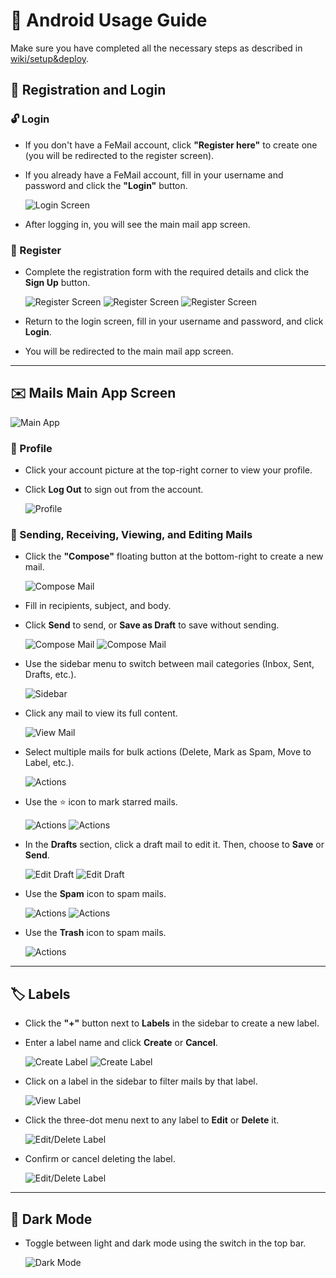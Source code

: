 # 🚀 Android Usage Guide

Make sure you have completed all the necessary steps as described in [wiki/setup&deploy](setup&deploy.md).

## 🔐 Registration and Login

### 🔓 Login
- If you don't have a FeMail account, click **"Register here"** to create one (you will be redirected to the register screen).
- If you already have a FeMail account, fill in your username and password and click the **"Login"** button. 

  ![Login Screen](../assets/login.png)
- After logging in, you will see the main mail app screen.

### 📝 Register
- Complete the registration form with the required details and click the **Sign Up** button.  

  ![Register Screen](../assets/register.png)   ![Register Screen](../assets/register2.png)   ![Register Screen](../assets/register3.png)
- Return to the login screen, fill in your username and password, and click **Login**.
- You will be redirected to the main mail app screen.

---

## ✉️ Mails Main App Screen

  ![Main App](../assets/main.png)

### 👤 Profile
- Click your account picture at the top-right corner to view your profile.
- Click **Log Out** to sign out from the account.  

  ![Profile](../assets/profile.png)

### 📧 Sending, Receiving, Viewing, and Editing Mails

- Click the **"Compose"** floating button at the bottom-right to create a new mail.

  ![Compose Mail](../assets/compose.png)

- Fill in recipients, subject, and body.

- Click **Send** to send, or **Save as Draft** to save without sending.  

  ![Compose Mail](../assets/send1.png)   ![Compose Mail](../assets/send2.png)

- Use the sidebar menu to switch between mail categories (Inbox, Sent, Drafts, etc.).  

  ![Sidebar](../assets/menu.png)

- Click any mail to view its full content.  

  ![View Mail](../assets/fullmail.png)

- Select multiple mails for bulk actions (Delete, Mark as Spam, Move to Label, etc.).  

  ![Actions](../assets/select.png)

- Use the ⭐ icon to mark starred mails.  

  ![Actions](../assets/star1.png)   ![Actions](../assets/star2.png)

- In the **Drafts** section, click a draft mail to edit it. Then, choose to **Save** or **Send**. 

  ![Edit Draft](../assets/draft1.png)   ![Edit Draft](../assets/draft2.png)

- Use the **Spam** icon to spam mails. 

  ![Actions](../assets/spam1.png)   ![Actions](../assets/spam2.png)

- Use the **Trash** icon to spam mails.

  ![Actions](../assets/trash.png)


---

## 🏷️ Labels

- Click the **"+"** button next to **Labels** in the sidebar to create a new label.
- Enter a label name and click **Create** or **Cancel**.  

  ![Create Label](../assets/createLabel.png)   ![Create Label](../assets/label2.png)

- Click on a label in the sidebar to filter mails by that label.  

  ![View Label](../assets/label3.png)

- Click the three-dot menu next to any label to **Edit** or **Delete** it.  

  ![Edit/Delete Label](../assets/label4.png)

- Confirm or cancel deleting the label.  

  ![Edit/Delete Label](../assets/label5.png)

---

## 🌙 Dark Mode

- Toggle between light and dark mode using the switch in the top bar.  

  ![Dark Mode](../assets/darkmode.png)
